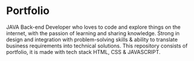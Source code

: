 # Portfolio
JAVA Back-end Developer who loves to code and explore things on the internet, with the passion of learning and sharing knowledge. Strong in design and integration with problem-solving skills & ability to translate business requirements into technical solutions. This repository consists of portfolio, it is made with tech stack HTML, CSS & JAVASCRIPT.
